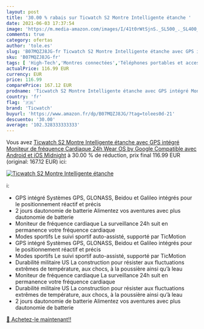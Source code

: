 ```yaml
---
layout: post
title: '30.00 % rabais sur Ticwatch S2 Montre Intelligente étanche '
date: 2021-06-03 17:37:54
image: 'https://m.media-amazon.com/images/I/41t0rWtSjnS._SL500_._SL400_.jpg'
comments: true
category: ofertas
author: 'tole.es'
slug: 'B07MQZJ8JG-fr Ticwatch S2 Montre Intelligente étanche avec GPS intégré...'
sku: 'B07MQZJ8JG-fr'
tags: [ 'High-Tech','Montres connectées','Téléphones portables et accessoires','ticwatch', ]
actualPrice: 116.99 EUR
currency: EUR
price: 116.99
comparePrice: 167.12 EUR
prodname: 'Ticwatch S2 Montre Intelligente étanche avec GPS intégré Moniteur de fréquence Cardiaque 24h Wear OS by Google Compatible avec Android et iOS Midnight'
country: 'fr'
flag: '🇫🇷'
brand: 'Ticwatch'
buyurl: 'https://www.amazon.fr/dp/B07MQZJ8JG/?tag=tolees0d-21'
descuento: '30.00'
average: '102.328333333333'
---
```


Vous avez [Ticwatch S2 Montre Intelligente étanche avec GPS intégré Moniteur de fréquence Cardiaque 24h Wear OS by Google Compatible avec Android et iOS Midnight](https://www.amazon.fr/dp/B07MQZJ8JG/?tag=tolees0d-21)  à  30.00 % de réduction, prix final  116.99 EUR (original: 167.12 EUR) ici:

[![Ticwatch S2 Montre Intelligente étanche ](https://m.media-amazon.com/images/I/41t0rWtSjnS._SL500_._SL400_.jpg)](https://www.amazon.fr/dp/B07MQZJ8JG/?tag=tolees0d-21)

ℹ️:

- GPS intégré Systèmes GPS, GLONASS, Beidou et Galileo intégrés pour le positionnement réactif et précis
- 2 jours dautonomie de batterie Alimentez vos aventures avec plus dautonomie de batterie
- Moniteur de fréquence cardiaque La surveillance 24h suit en permanence votre fréquence cardiaque
- Modes sportifs Le suivi sportif auto-assisté, supporté par TicMotion
- GPS intégré Systèmes GPS, GLONASS, Beidou et Galileo intégrés pour le positionnement réactif et précis
- Modes sportifs Le suivi sportif auto-assisté, supporté par TicMotion
- Durabilité militaire US La construction pour résister aux fluctuations extrêmes de température, aux chocs, à la poussière ainsi qu’à leau
- Moniteur de fréquence cardiaque La surveillance 24h suit en permanence votre fréquence cardiaque
- Durabilité militaire US La construction pour résister aux fluctuations extrêmes de température, aux chocs, à la poussière ainsi qu’à leau
- 2 jours dautonomie de batterie Alimentez vos aventures avec plus dautonomie de batterie

[🛒 Achetez-le maintenant!!](https://www.amazon.fr/dp/B07MQZJ8JG/?tag=tolees0d-21)
